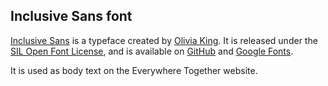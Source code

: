 ## Inclusive Sans font

[Inclusive Sans](https://www.oliviaking.com/inclusivesans/feature) is a typeface created by [Olivia King](https://www.oliviaking.com/). It is released under the [SIL Open Font License](https://openfontlicense.org/), and is available on [GitHub](https://github.com/LivKing/Inclusive-Sans) and [Google Fonts](https://fonts.google.com/specimen/Inclusive+Sans).

It is used as body text on the Everywhere Together website.